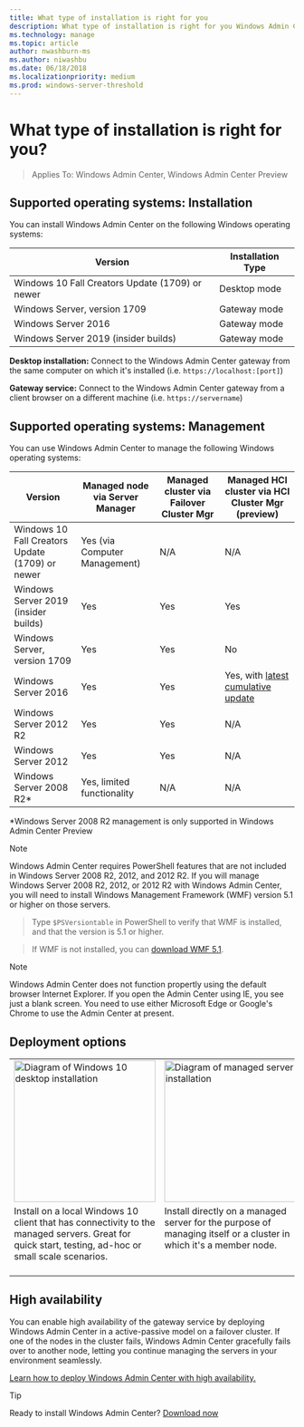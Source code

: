```yaml
---
title: What type of installation is right for you
description: What type of installation is right for you Windows Admin Center (Project Honolulu). Install on a failover cluster for high availability and resiliency.
ms.technology: manage
ms.topic: article
author: nwashburn-ms
ms.author: niwashbu
ms.date: 06/18/2018
ms.localizationpriority: medium
ms.prod: windows-server-threshold
---
```


# What type of installation is right for you?

>Applies To: Windows Admin Center, Windows Admin Center Preview

## Supported operating systems: Installation

You can install Windows Admin Center on the following Windows operating systems:

| **Version** | **Installation Type** |
|-------------|-----------------------|
|Windows 10 Fall Creators Update (1709) or newer | Desktop mode |
|Windows Server, version 1709 | Gateway mode |
|Windows Server 2016 | Gateway mode |
|Windows Server 2019 (insider builds) | Gateway mode |

**Desktop installation:** Connect to the Windows Admin Center gateway from the same computer on which it's installed (i.e. `https://localhost:[port]`)

**Gateway service:** Connect to the Windows Admin Center gateway from a client browser on a different machine (i.e. `https://servername`) 

## Supported operating systems: Management

You can use Windows Admin Center to manage the following Windows operating systems:

| **Version** | **Managed node** via Server Manager | **Managed cluster** via Failover Cluster Mgr | **Managed HCI cluster** via HCI Cluster Mgr (preview)|
|-------------------------|---------------|-----|------------------------|
| Windows 10 Fall Creators Update (1709) or newer | Yes (via Computer Management) | N/A | N/A |
| Windows Server 2019 (insider builds) | Yes | Yes | Yes |
| Windows Server, version 1709 | Yes | Yes | No |
| Windows Server 2016 | Yes | Yes | Yes, with [latest cumulative update](../use/manage-hyper-converged.md#prepare-your-windows-server-2016-cluster-for-windows-admin-center) |
| Windows Server 2012 R2 | Yes | Yes | N/A |
| Windows Server 2012 | Yes | Yes | N/A |
| Windows Server 2008 R2* | Yes, limited functionality | N/A | N/A |

*Windows Server 2008 R2 management is only supported in Windows Admin Center Preview

> [!NOTE]
> Windows Admin Center requires PowerShell features that are not included in Windows Server 2008 R2, 2012, and 2012 R2. If you will manage Windows Server 2008 R2, 2012, or 2012 R2 with Windows Admin Center, you will need to install Windows Management Framework (WMF) version 5.1 or higher on those servers.

>Type `$PSVersiontable` in PowerShell to verify that WMF is installed,
and that the version is 5.1 or higher. 

>If WMF is not installed, you can [download WMF 5.1](https://www.microsoft.com/en-us/download/details.aspx?id=54616).

> [!NOTE]
> Windows Admin Center does not function propertly using the default browser Internet Explorer. If you open the Admin Center using IE, you see just a blank screen. You need to use either Microsoft Edge or Google's Chrome to use the Admin Center at present.

## Deployment options

<table>
    <tr>
        <td style="vertical-align: top; align: center">
            <img src="../media/deployment-options-1.png" height="250" alt="Diagram of Windows 10 desktop installation"> 
        </td>
        <td style="vertical-align: top; align: center">
            <img src="../media/deployment-options-3.png" height="250" alt="Diagram of managed server installation"> 
        </td>
        <td style="vertical-align: top; align: center">
            <img src="../media/deployment-options-2.png" height="250" alt="Diagram of designated gateway server installation"> 
        </td>
        <td style="vertical-align: top; align: center">
            <img src="../media/deployment-options-4.png" height="250" alt="Diagram of high availability deployment"> 
        </td>
    </tr>
    <tr>
        <td style="vertical-align: top;">
Install on a local Windows 10 client that has connectivity to the managed servers.  Great for quick start, testing, ad-hoc or small scale scenarios.
        </td>
        <td style="vertical-align: top;">
Install directly on a managed server for the purpose of managing itself or a cluster in which it's a member node.
        </td>
        <td style="vertical-align: top;">
Install on a designated gateway server and access from any client browser with connectivity to the gateway server.
        </td>
        <td style="vertical-align: top;">
Deploy in a failover cluster to enable high availability of the gateway service. Great for production environments to ensure resiliency of your management service.
        </td>
    </tr>
</table>

## High availability
You can enable high availability of the gateway service by deploying Windows Admin Center in a active-passive model on a failover cluster. If one of the nodes in the cluster fails, Windows Admin Center gracefully fails over to another node, letting you continue managing the servers in your environment seamlessly.

[Learn how to deploy Windows Admin Center with high availability.](../deploy/high-availability.md)

> [!Tip]
> Ready to install Windows Admin Center? [Download now](https://aka.ms/windowsadmincenter)
